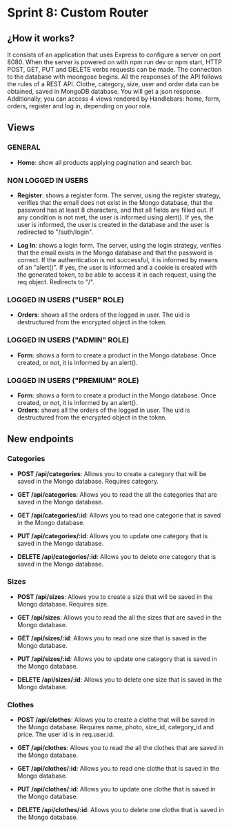 # Sprint 8: Custom Router

## ¿How it works?

It consists of an application that uses Express to configure a server on port 8080. When the server is powered on with npm run dev or npm start, HTTP POST, GET, PUT and DELETE verbs requests can be made. The connection to the database with moongose ​​begins. All the responses of the API follows the rules of a REST API. Clothe, category, size, user and order data can be obtained, saved in MongoDB database. You will get a json response. Additionally, you can access 4 views rendered by Handlebars: home, form, orders, register and log in, depending on your role.

## Views

### GENERAL

- **Home**: show all products applying pagination and search bar.

### NON LOGGED IN USERS

- **Register**: shows a register form. The server, using the register strategy, verifies that the email does not exist in the Mongo database, that the password has at least 8 characters, and that all fields are filled out. If any condition is not met, the user is informed using alert(). If yes, the user is informed, the user is created in the database and the user is redirected to "/auth/login".

- **Log In**: shows a login form. The server, using the login strategy, verifies that the email exists in the Mongo database and that the password is correct. If the authentication is not successful, it is informed by means of an "alert()". If yes, the user is informed and a cookie is created with the generated token, to be able to access it in each request, using the req object. Redirects to "/".

### LOGGED IN USERS ("USER" ROLE)

- **Orders**: shows all the orders of the logged in user. The uid is destructured from the encrypted object in the token.

### LOGGED IN USERS ("ADMIN" ROLE)

- **Form**: shows a form to create a product in the Mongo database. Once created, or not, it is informed by an alert().

### LOGGED IN USERS ("PREMIUM" ROLE)

- **Form**: shows a form to create a product in the Mongo database. Once created, or not, it is informed by an alert().
- **Orders**: shows all the orders of the logged in user. The uid is destructured from the encrypted object in the token.

## New endpoints

### Categories

- **POST /api/categories**: Allows you to create a category that will be saved in the Mongo database. Requires category.

- **GET /api/categories**: Allows you to read the all the categories that are saved in the Mongo database.

- **GET /api/categories/:id**: Allows you to read one categorie that is saved in the Mongo database.

- **PUT /api/categories/:id**: Allows you to update  one category that is saved in the Mongo database.

- **DELETE /api/categories/:id**: Allows you to delete one category that is saved in the Mongo database.

### Sizes

- **POST /api/sizes**: Allows you to create a size that will be saved in the Mongo database. Requires size.

- **GET /api/sizes**: Allows you to read the all the sizes that are saved in the Mongo database.

- **GET /api/sizes/:id**: Allows you to read one size that is saved in the Mongo database.

- **PUT /api/sizes/:id**: Allows you to update one category that is saved in the Mongo database.

- **DELETE /api/sizes/:id**: Allows you to delete one size that is saved in the Mongo database.

### Clothes

- **POST /api/clothes**: Allows you to create a clothe that will be saved in the Mongo database. Requires name, photo, size_id, category_id and price. The user id is in req.user.id.

- **GET /api/clothes**: Allows you to read the all the clothes that are saved in the Mongo database.

- **GET /api/clothes/:id**: Allows you to read one clothe that is saved in the Mongo database.

- **PUT /api/clothes/:id**: Allows you to update one clothe that is saved in the Mongo database.

- **DELETE /api/clothes/:id**: Allows you to delete one clothe that is saved in the Mongo database.